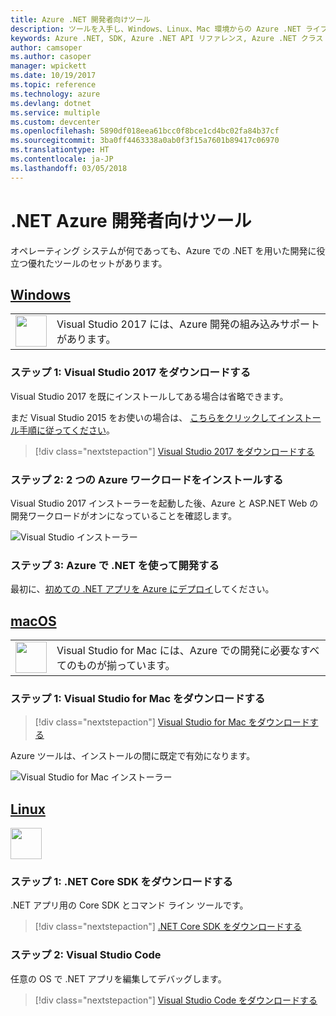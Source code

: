 ```yaml
---
title: Azure .NET 開発者向けツール
description: ツールを入手し、Windows、Linux、Mac 環境からの Azure .NET ライブラリの使用を始めてください。
keywords: Azure .NET, SDK, Azure .NET API リファレンス, Azure .NET クラス ライブラリ
author: camsoper
ms.author: casoper
manager: wpickett
ms.date: 10/19/2017
ms.topic: reference
ms.technology: azure
ms.devlang: dotnet
ms.service: multiple
ms.custom: devcenter
ms.openlocfilehash: 5890df018eea61bcc0f8bce1cd4bc02fa84b37cf
ms.sourcegitcommit: 3ba0ff4463338a0ab0f3f15a7601b89417c06970
ms.translationtype: HT
ms.contentlocale: ja-JP
ms.lasthandoff: 03/05/2018
---
```

# <a name="tools-for-net-azure-developers"></a>.NET Azure 開発者向けツール

オペレーティング システムが何であっても、Azure での .NET を用いた開発に役立つ優れたツールのセットがあります。

## <a name="windowstabwindows"></a>[Windows](#tab/windows)

<table>
  <tr>
    <td width="50">
        <img src="https://docs.microsoft.com/en-us/media/logos/logo_vs-ide.svg" width="50" height="50"></img>
    </td>
    <td>
Visual Studio 2017 には、Azure 開発の組み込みサポートがあります。
    </td>
  </tr>
</table>

### <a name="step-1-download-visual-studio-2017"></a>ステップ 1: Visual Studio 2017 をダウンロードする

Visual Studio 2017 を既にインストールしてある場合は省略できます。

まだ Visual Studio 2015 をお使いの場合は、  [こちらをクリックしてインストール手順に従ってください](dotnet-sdk-vs2015-install.md)。

> [!div class="nextstepaction"]
> [Visual Studio 2017 をダウンロードする](https://www.visualstudio.com/downloads/)


### <a name="step-2-install-the-two-azure-workloads"></a>ステップ 2: 2 つの Azure ワークロードをインストールする

Visual Studio 2017 インストーラーを起動した後、Azure と ASP.NET Web の開発ワークロードがオンになっていることを確認します。

![Visual Studio インストーラー](media/dotnet-tools/azure-workloads.png)

### <a name="step-3-develop-with-net-on-azure"></a>ステップ 3: Azure で .NET を使って開発する

最初に、[初めての .NET アプリを Azure にデプロイ](https://docs.microsoft.com/azure/app-service-web/app-service-web-get-started-dotnet)してください。


## <a name="macostabmacos"></a>[macOS](#tab/macos)
<table>
  <tr>
    <td width="50">
        <img src="https://docs.microsoft.com/en-us/media/logos/logo_vs-mac.svg" width="50" height="50"></img>
    </td>
    <td>
Visual Studio for Mac には、Azure での開発に必要なすべてのものが揃っています。
    </td>
  </tr>
</table>


### <a name="step-1-download-visual-studio-for-mac"></a>ステップ 1: Visual Studio for Mac をダウンロードする

> [!div class="nextstepaction"]
> [Visual Studio for Mac をダウンロードする](https://www.visualstudio.com/vs/visual-studio-mac/)

Azure ツールは、インストールの間に既定で有効になります。

![Visual Studio for Mac インストーラー](media/dotnet-tools/azure-vsmac.png)

## <a name="linuxtablinux"></a>[Linux](#tab/linux)

<img src="https://docs.microsoft.com/en-us/visualstudio/products/images/vs-code.svg" width="50" height="50"></img>

### <a name="step-1-download-net-core-sdk"></a>ステップ 1: .NET Core SDK をダウンロードする

.NET アプリ用の Core SDK とコマンド ライン ツールです。

> [!div class="nextstepaction"]
> [.NET Core SDK をダウンロードする](https://www.microsoft.com/net/core)

### <a name="step-2-visual-studio-code"></a>ステップ 2: Visual Studio Code

任意の OS で .NET アプリを編集してデバッグします。

> [!div class="nextstepaction"]
> [Visual Studio Code をダウンロードする](https://code.visualstudio.com)